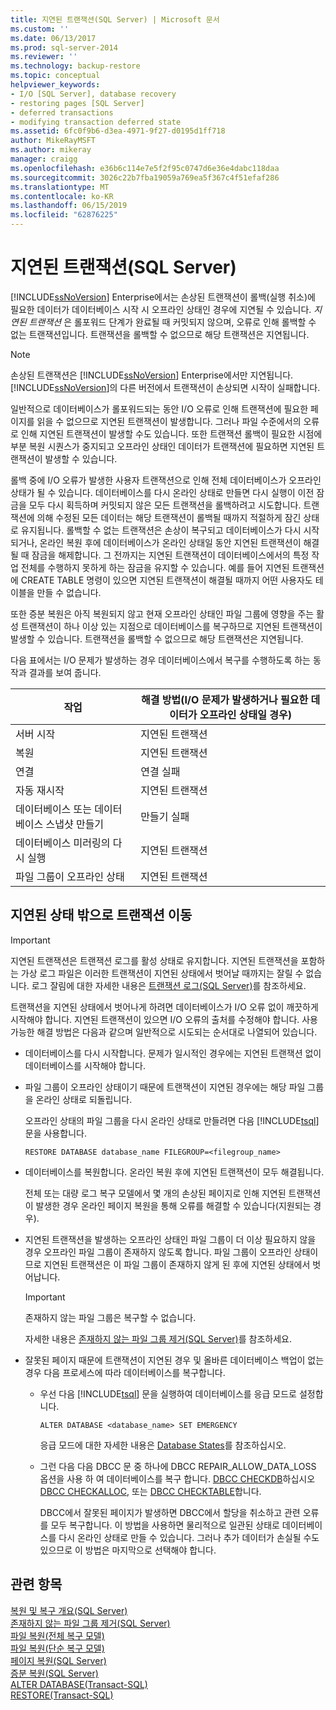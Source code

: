 ```yaml
---
title: 지연된 트랜잭션(SQL Server) | Microsoft 문서
ms.custom: ''
ms.date: 06/13/2017
ms.prod: sql-server-2014
ms.reviewer: ''
ms.technology: backup-restore
ms.topic: conceptual
helpviewer_keywords:
- I/O [SQL Server], database recovery
- restoring pages [SQL Server]
- deferred transactions
- modifying transaction deferred state
ms.assetid: 6fc0f9b6-d3ea-4971-9f27-d0195d1ff718
author: MikeRayMSFT
ms.author: mikeray
manager: craigg
ms.openlocfilehash: e36b6c114e7e5f2f95c0747d6e36e4dabc118daa
ms.sourcegitcommit: 3026c22b7fba19059a769ea5f367c4f51efaf286
ms.translationtype: MT
ms.contentlocale: ko-KR
ms.lasthandoff: 06/15/2019
ms.locfileid: "62876225"
---
```

# <a name="deferred-transactions-sql-server"></a>지연된 트랜잭션(SQL Server)
  [!INCLUDE[ssNoVersion](../../includes/ssnoversion-md.md)] Enterprise에서는 손상된 트랜잭션이 롤백(실행 취소)에 필요한 데이터가 데이터베이스 시작 시 오프라인 상태인 경우에 지연될 수 있습니다. *지연된 트랜잭션* 은 롤포워드 단계가 완료될 때 커밋되지 않으며, 오류로 인해 롤백할 수 없는 트랜잭션입니다. 트랜잭션을 롤백할 수 없으므로 해당 트랜잭션은 지연됩니다.  
  
> [!NOTE]  
>  손상된 트랜잭션은 [!INCLUDE[ssNoVersion](../../includes/ssnoversion-md.md)] Enterprise에서만 지연됩니다. [!INCLUDE[ssNoVersion](../../includes/ssnoversion-md.md)]의 다른 버전에서 트랜잭션이 손상되면 시작이 실패합니다.  
  
 일반적으로 데이터베이스가 롤포워드되는 동안 I/O 오류로 인해 트랜잭션에 필요한 페이지를 읽을 수 없으므로 지연된 트랜잭션이 발생합니다. 그러나 파일 수준에서의 오류로 인해 지연된 트랜잭션이 발생할 수도 있습니다. 또한 트랜잭션 롤백이 필요한 시점에 부분 복원 시퀀스가 중지되고 오프라인 상태인 데이터가 트랜잭션에 필요하면 지연된 트랜잭션이 발생할 수 있습니다.  
  
 롤백 중에 I/O 오류가 발생한 사용자 트랜잭션으로 인해 전체 데이터베이스가 오프라인 상태가 될 수 있습니다. 데이터베이스를 다시 온라인 상태로 만들면 다시 실행이 이전 잠금을 모두 다시 획득하며 커밋되지 않은 모든 트랜잭션을 롤백하려고 시도합니다. 트랜잭션에 의해 수정된 모든 데이터는 해당 트랜잭션이 롤백될 때까지 적절하게 잠긴 상태로 유지됩니다. 롤백할 수 없는 트랜잭션은 손상이 복구되고 데이터베이스가 다시 시작되거나, 온라인 복원 후에 데이터베이스가 온라인 상태일 동안 지연된 트랜잭션이 해결될 때 잠금을 해제합니다. 그 전까지는 지연된 트랜잭션이 데이터베이스에서의 특정 작업 전체를 수행하지 못하게 하는 잠금을 유지할 수 있습니다. 예를 들어 지연된 트랜잭션에 CREATE TABLE 명령이 있으면 지연된 트랜잭션이 해결될 때까지 어떤 사용자도 테이블을 만들 수 없습니다.  
  
 또한 증분 복원은 아직 복원되지 않고 현재 오프라인 상태인 파일 그룹에 영향을 주는 활성 트랜잭션이 하나 이상 있는 지점으로 데이터베이스를 복구하므로 지연된 트랜잭션이 발생할 수 있습니다. 트랜잭션을 롤백할 수 없으므로 해당 트랜잭션은 지연됩니다.  
  
 다음 표에서는 I/O 문제가 발생하는 경우 데이터베이스에서 복구를 수행하도록 하는 동작과 결과를 보여 줍니다.  
  
|작업|해결 방법(I/O 문제가 발생하거나 필요한 데이터가 오프라인 상태일 경우)|  
|------------|-----------------------------------------------------------------------|  
|서버 시작|지연된 트랜잭션|  
|복원|지연된 트랜잭션|  
|연결|연결 실패|  
|자동 재시작|지연된 트랜잭션|  
|데이터베이스 또는 데이터베이스 스냅샷 만들기|만들기 실패|  
|데이터베이스 미러링의 다시 실행|지연된 트랜잭션|  
|파일 그룹이 오프라인 상태|지연된 트랜잭션|  
  
## <a name="moving-a-transaction-out-of-the-deferred-state"></a>지연된 상태 밖으로 트랜잭션 이동  
  
> [!IMPORTANT]  
>  지연된 트랜잭션은 트랜잭션 로그를 활성 상태로 유지합니다. 지연된 트랜잭션을 포함하는 가상 로그 파일은 이러한 트랜잭션이 지연된 상태에서 벗어날 때까지는 잘릴 수 없습니다. 로그 잘림에 대한 자세한 내용은 [트랜잭션 로그&#40;SQL Server&#41;](../logs/the-transaction-log-sql-server.md)를 참조하세요.  
  
 트랜잭션을 지연된 상태에서 벗어나게 하려면 데이터베이스가 I/O 오류 없이 깨끗하게 시작해야 합니다. 지연된 트랜잭션이 있으면 I/O 오류의 출처를 수정해야 합니다. 사용 가능한 해결 방법은 다음과 같으며 일반적으로 시도되는 순서대로 나열되어 있습니다.  
  
-   데이터베이스를 다시 시작합니다. 문제가 일시적인 경우에는 지연된 트랜잭션 없이 데이터베이스를 시작해야 합니다.  
  
-   파일 그룹이 오프라인 상태이기 때문에 트랜잭션이 지연된 경우에는 해당 파일 그룹을 온라인 상태로 되돌립니다.  
  
     오프라인 상태의 파일 그룹을 다시 온라인 상태로 만들려면 다음 [!INCLUDE[tsql](../../includes/tsql-md.md)] 문을 사용합니다.  
  
    ```  
    RESTORE DATABASE database_name FILEGROUP=<filegroup_name>  
    ```  
  
-   데이터베이스를 복원합니다. 온라인 복원 후에 지연된 트랜잭션이 모두 해결됩니다.  
  
     전체 또는 대량 로그 복구 모델에서 몇 개의 손상된 페이지로 인해 지연된 트랜잭션이 발생한 경우 온라인 페이지 복원을 통해 오류를 해결할 수 있습니다(지원되는 경우).  
  
-   지연된 트랜잭션을 발생하는 오프라인 상태인 파일 그룹이 더 이상 필요하지 않을 경우 오프라인 파일 그룹이 존재하지 않도록 합니다. 파일 그룹이 오프라인 상태이므로 지연된 트랜잭션은 이 파일 그룹이 존재하지 않게 된 후에 지연된 상태에서 벗어납니다.  
  
    > [!IMPORTANT]  
    >  존재하지 않는 파일 그룹은 복구할 수 없습니다.  
  
     자세한 내용은 [존재하지 않는 파일 그룹 제거&#40;SQL Server&#41;](remove-defunct-filegroups-sql-server.md)를 참조하세요.  
  
-   잘못된 페이지 때문에 트랜잭션이 지연된 경우 및 올바른 데이터베이스 백업이 없는 경우 다음 프로세스에 따라 데이터베이스를 복구합니다.  
  
    -   우선 다음 [!INCLUDE[tsql](../../includes/tsql-md.md)] 문을 실행하여 데이터베이스를 응급 모드로 설정합니다.  
  
        ```  
        ALTER DATABASE <database_name> SET EMERGENCY  
        ```  
  
         응급 모드에 대한 자세한 내용은 [Database States](../databases/database-states.md)를 참조하십시오.  
  
    -   그런 다음 다음 DBCC 문 중 하나에 DBCC REPAIR_ALLOW_DATA_LOSS 옵션을 사용 하 여 데이터베이스를 복구 합니다. [DBCC CHECKDB](/sql/t-sql/database-console-commands/dbcc-checkdb-transact-sql)하십시오 [DBCC CHECKALLOC](/sql/t-sql/database-console-commands/dbcc-checkalloc-transact-sql), 또는 [DBCC CHECKTABLE](/sql/t-sql/database-console-commands/dbcc-checktable-transact-sql)합니다.  
  
         DBCC에서 잘못된 페이지가 발생하면 DBCC에서 할당을 취소하고 관련 오류를 모두 복구합니다. 이 방법을 사용하면 물리적으로 일관된 상태로 데이터베이스를 다시 온라인 상태로 만들 수 있습니다. 그러나 추가 데이터가 손실될 수도 있으므로 이 방법은 마지막으로 선택해야 합니다.  
  
## <a name="see-also"></a>관련 항목  
 [복원 및 복구 개요&#40;SQL Server&#41;](restore-and-recovery-overview-sql-server.md)   
 [존재하지 않는 파일 그룹 제거&#40;SQL Server&#41;](remove-defunct-filegroups-sql-server.md)   
 [파일 복원&#40;전체 복구 모델&#41;](file-restores-full-recovery-model.md)   
 [파일 복원&#40;단순 복구 모델&#41;](file-restores-simple-recovery-model.md)   
 [페이지 복원&#40;SQL Server&#41;](restore-pages-sql-server.md)   
 [증분 복원&#40;SQL Server&#41;](piecemeal-restores-sql-server.md)   
 [ALTER DATABASE&#40;Transact-SQL&#41;](/sql/t-sql/statements/alter-database-transact-sql)   
 [RESTORE&#40;Transact-SQL&#41;](/sql/t-sql/statements/restore-statements-transact-sql)  
  
  
